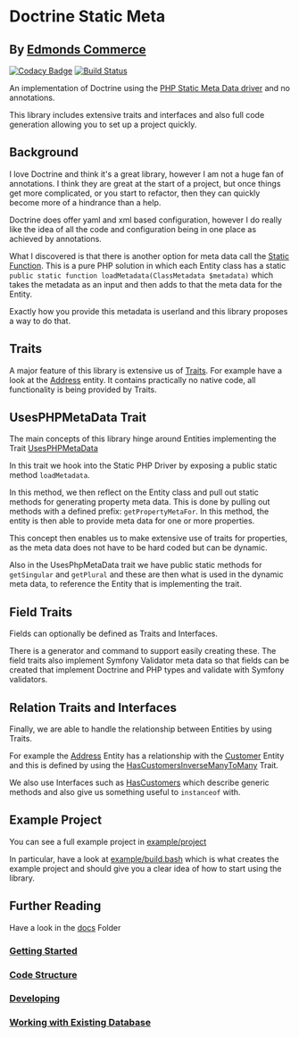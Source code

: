 # Doctrine Static Meta
## By [Edmonds Commerce](https://www.edmondscommerce.co.uk)

[![Codacy Badge](https://api.codacy.com/project/badge/Grade/00a50e56835f45b0ba32eed9c0285ede)](https://www.codacy.com/app/edmondscommerce/doctrine-static-meta?utm_source=github.com&amp;utm_medium=referral&amp;utm_content=edmondscommerce/doctrine-static-meta&amp;utm_campaign=Badge_Grade) [![Build Status](https://travis-ci.org/edmondscommerce/doctrine-static-meta.svg?branch=master)](https://travis-ci.org/edmondscommerce/doctrine-static-meta)

An implementation of Doctrine using the [PHP Static Meta Data driver](http://docs.doctrine-project.org/projects/doctrine-orm/en/latest/reference/php-mapping.html#static-function) and no annotations.

This library includes extensive traits and interfaces and also full code generation allowing you to set up a project quickly.

## Background

I love Doctrine and think it's a great library, however I am not a huge fan of annotations. I think they are great at the start of a project, but once things get more complicated, or you start to refactor, then they can quickly become more of a hindrance than a help.

Doctrine does offer yaml and xml based configuration, however I do really like the idea of all the code and configuration being in one place as achieved by annotations.

What I discovered is that there is another option for meta data call the [Static Function](http://docs.doctrine-project.org/projects/doctrine-orm/en/latest/reference/php-mapping.html#static-function). This is a pure PHP solution in which each Entity class has a static `public static function loadMetadata(ClassMetadata $metadata)` which takes the metadata as an input and then adds to that the meta data for the Entity.

Exactly how you provide this metadata is userland and this library proposes a way to do that.

## Traits

A major feature of this library is extensive us of [Traits](http://php.net/manual/en/language.oop5.traits.php). For example have a look at the [Address](./example/project/src/Entities/Address.php) entity. It contains practically no native code, all functionality is being provided by Traits.

## UsesPHPMetaData Trait

The main concepts of this library hinge around Entities implementing the Trait [UsesPHPMetaData](./src/Entity/Traits/UsesPHPMetaDataTrait.php)

In this trait we hook into the Static PHP Driver by exposing a public static method `loadMetadata`.

In this method, we then reflect on the Entity class and pull out static methods for generating property meta data. This is done by pulling out methods with a defined prefix: `getPropertyMetaFor`. In this method, the entity is then able to provide meta data for one or more properties.

This concept then enables us to make extensive use of traits for properties, as the meta data does not have to be hard coded but can be dynamic. 

Also in the UsesPhpMetaData trait we have public static methods for `getSingular` and `getPlural` and these are then what is used in the dynamic meta data, to reference the Entity that is implementing the trait.

## Field Traits

Fields can optionally be defined as Traits and Interfaces.

There is a generator and command to support easily creating these. The field traits also implement Symfony Validator meta data so that fields can be created that implement Doctrine and PHP types and validate with Symfony validators.

## Relation Traits and Interfaces

Finally, we are able to handle the relationship between Entities by using Traits. 

For example the [Address](./example/project/src/Entities/Address.php) Entity has a relationship with the [Customer](example/project/src/Entities/Customer.php) Entity and this is defined by using the [HasCustomersInverseManyToMany](example/project/src/Entity/Relations/Customer/Traits/HasCustomers/HasCustomersInverseManyToMany.php) Trait.

We also use Interfaces such as [HasCustomers](example/project/src/Entity/Relations/Customer/Interfaces/HasCustomersInterface.php) which describe generic methods and also give us something useful to `instanceof` with.

## Example Project

You can see a full example project in [example/project](example/project)

In particular, have a look at [example/build.bash](example/build.bash) which is what creates the example project and should give you a clear idea of how to start using the library.


## Further Reading

Have a look in the [docs](docs) Folder

### [Getting Started](./docs/Getting-Started.md)
### [Code Structure](./docs/Code-Structure.md)
### [Developing](./docs/Developing.md)
### [Working with Existing Database](./docs/Working-With-Existing-Database.md)
